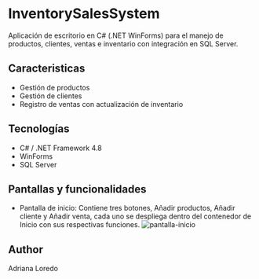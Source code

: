 # InventorySalesSystem

Aplicación de escritorio en C# (.NET WinForms) para el manejo de productos, clientes, ventas e inventario con integración en SQL Server.

## Caracteristicas
- Gestión de productos
- Gestión de clientes
- Registro de ventas con actualización de inventario

## Tecnologías
- C# / .NET Framework 4.8
- WinForms
- SQL Server

## Pantallas y funcionalidades
- Pantalla de inicio: Contiene tres botones, Añadir productos, Añadir cliente y Añadir venta, cada uno se despliega dentro del contenedor de Inicio con sus respectivas funciones.
  ![pantalla-inicio](assets/funcion-añadir.gif)

## Author
Adriana Loredo


